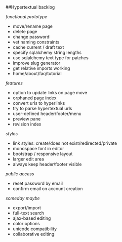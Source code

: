 ##Hypertextual backlog

*functional prototype*

- move/rename page
- delete page
- change password
- vet naming constraints
- cache current / draft text
- specify sqlalchemy string lengths
- use sqlalchemy text type for patches
- improve slug generator
- get relative imports working
- home/about/faq/tutorial

*features*

- option to update links on page move
- orphaned page index
- convert urls to hyperlinks
- try to parse hypertextual urls
- user-defined header/footer/menu
- preview pane
- revision index

*styles*

- link styles: create/does not exist/redirected/private
- monospace font in editor
- bootstrap / responsive layout
- larger edit area
- always keep header/footer visible

*public access*

- reset password by email
- confirm email on account creation

*someday maybe*

- export/import
- full-text search
- ajax-based editing
- color options
- unicode compatibility
- collaborative editing